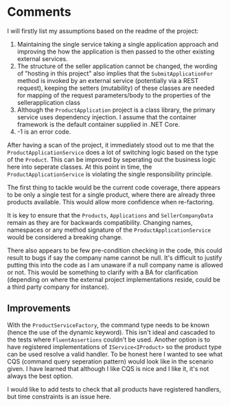 # Comments

I will firstly list my assumptions based on the readme of the project:

1. Maintaining the single service taking a single application approach and improving the how the application is then passed to the other existing external services.
2. The structure of the seller application cannot be changed, the wording of "hosting in this project" also implies that the `SubmitApplicationFor` method is invoked by an external service (potentially via a REST request), keeping the setters (mutability) of these classes are needed for mapping of the request parameters/body to the properties of the sellerapplication class
3. Although the `ProductApplication` project is a class library, the primary service uses dependency injection. I assume that the container framework is the default container supplied in .NET Core.
4. -1 is an error code.

After having a scan of the project, it immediately stood out to me that the `ProductApplicationService` does a lot of switching logic based on the type of the `Product`. This can be improved by seperating out the business logic here into seperate classes. At this point in time, the `ProductApplicationService` is violating the single responsibility principle.

The first thing to tackle would be the current code coverage, there appears to be only a single test for a single product, where there are already three products available. This would allow more confidence when re-factoring.

It is key to ensure that the `Products`, `Applications` and `SellerCompanyData` remain as they are for backwards compatibility. Changing names, namespaces or any method signature of the `ProductApplicationService` would be considered a breaking change.

There also appears to be few pre-condition checking in the code, this could result to bugs if say the company name cannot be null. It's difficult to justify putting this into the code as I am unaware if a null company name is allowed or not. This would be something to clarify with a BA for clarification (depending on where the external project implementations reside, could be a third party company for instance).

## Improvements

With the `ProductServiceFactory`, the command type needs to be known (hence the use of the dynamic keyword). This isn't ideal and cascaded to the tests where `FluentAssertions` couldn't be used. Another option is to have registered implementations of `IService<IProduct>` so the product type can be used resolve a valid handler. To be honest here I wanted to see what CQS (command query seperation pattern) would look like in the scenario given. I have learned that although I like CQS is nice and I like it, it's not always the best option.

I would like to add tests to check that all products have registered handlers, but time constraints is an issue here.